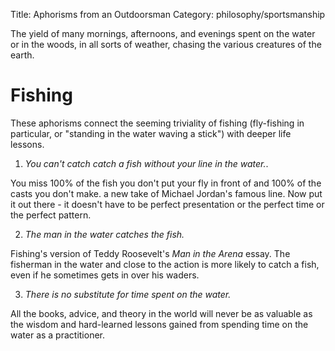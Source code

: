 Title: Aphorisms from an Outdoorsman
Category: philosophy/sportsmanship

The yield of many mornings, afternoons, and evenings spent on the water or in the woods, in all sorts of weather, chasing the various creatures of the earth.
 
# Fishing
These aphorisms connect the seeming triviality of fishing (fly-fishing in particular, or "standing in the water waving a stick") with deeper life lessons.

1. *You can't catch catch a fish without your line in the water.*.

You miss 100% of the fish you don't put your fly in front of and 100% of the casts you don't make. a new take of Michael Jordan's famous line. Now put it out there - it doesn't have to be perfect presentation or the perfect time or the perfect pattern. 

2. *The man in the water catches the fish.*

Fishing's version of Teddy Roosevelt's _Man in the Arena_ essay. The fisherman in the water and close to the action is more likely to catch a fish, even if he sometimes gets in over his waders.

3. *There is no substitute for time spent on the water.*

All the books, advice, and theory in the world will never be as valuable as the wisdom and hard-learned lessons gained from spending time on the water as a practitioner.  



 



